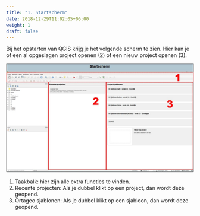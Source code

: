 ```yaml
---
title: "1. Startscherm"
date: 2018-12-29T11:02:05+06:00
weight: 1
draft: false
---
```


Bij het opstarten van QGIS krijg je het volgende scherm te zien. Hier kan je of een al opgeslagen project openen (2) of een nieuw project openen (3).

![Resize](Startscherm.svg "image")

1.	Taakbalk: hier zijn alle extra functies te vinden.
2.	Recente projecten: Als je dubbel klikt op een project, dan wordt deze geopend.
3.	Ortageo sjablonen: Als je dubbel klikt op een sjabloon, dan wordt deze geopend.

